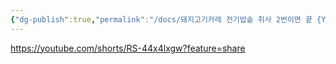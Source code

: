 ```yaml
---
{"dg-publish":true,"permalink":"/docs/돼지고기카레 전기밥솥 취사 2번이면 끝 {YT}/","title":"돼지고기카레 전기밥솥 취사 2번이면 끝 {YT}"}
---
```


<https://youtube.com/shorts/RS-44x4lxgw?feature=share> 
